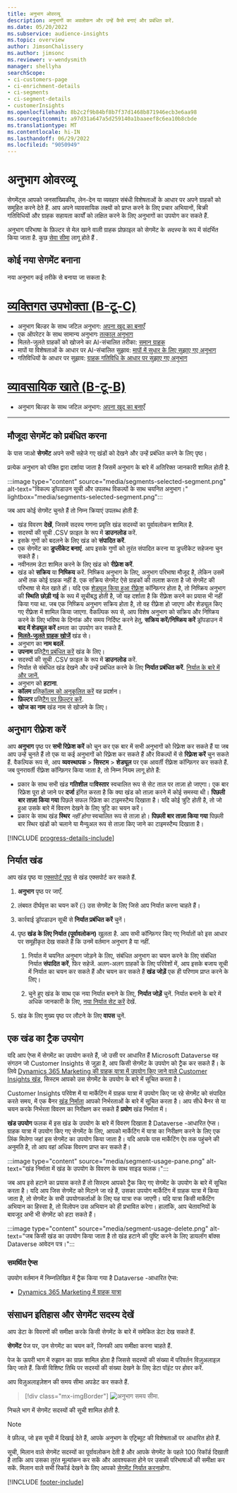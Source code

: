 ```yaml
---
title: अनुभाग ओवरव्यू
description: अनुभागों का अवलोकन और उन्हें कैसे बनाएं और प्रबंधित करें.
ms.date: 05/20/2022
ms.subservice: audience-insights
ms.topic: overview
author: JimsonChalissery
ms.author: jimsonc
ms.reviewer: v-wendysmith
manager: shellyha
searchScope:
- ci-customers-page
- ci-enrichment-details
- ci-segments
- ci-segment-details
- customerInsights
ms.openlocfilehash: 8b2c2f9b84bf8b7f37d1468b871946ecb3e6aa98
ms.sourcegitcommit: a97d31a647a5d259140a1baaeef8c6ea10b8cbde
ms.translationtype: MT
ms.contentlocale: hi-IN
ms.lasthandoff: 06/29/2022
ms.locfileid: "9050949"
---
```

# <a name="segments-overview"></a>अनुभाग ओवरव्यू

सेगमेंट्स आपको जनसांख्यिकीय, लेन-देन या व्यवहार संबंधी विशेषताओं के आधार पर अपने ग्राहकों को समूहित करने देते हैं. आप अपने व्यावसायिक लक्ष्यों को प्राप्त करने के लिए प्रचार अभियानों, बिक्री गतिविधियों और ग्राहक सहायता कार्यों को लक्षित करने के लिए अनुभागों का उपयोग कर सकते हैं.

अनुभाग परिभाषा के फ़िल्टर से मेल खाने वाली ग्राहक प्रोफ़ाइल को सेगमेंट के *सदस्य* के रूप में संदर्भित किया जाता है. कुछ [सेवा सीमा](/dynamics365/customer-insights/service-limits) लागू होते हैं .

## <a name="create-a-new-segment"></a>कोई नया सेगमेंट बनाना

नया अनुभाग कई तरीके से बनाया जा सकता है: 

# <a name="individual-consumers-b-to-c"></a>[व्यक्तिगत उपभोक्ता (B-टू-C)](#tab/b2c)

- अनुभाग बिल्डर के साथ जटिल अनुभाग: [अपना खुद का बनाएँ](segment-builder.md#create-a-new-segment) 
- एक ऑपरेटर के साथ सामान्य अनुभागः [तत्काल अनुभाग](segment-builder.md#quick-segments) 
- मिलते-जुलते ग्राहकों को खोजने का AI-संचालित तरीका: [समान ग्राहक](find-similar-customer-segments.md) 
- मापों या विशेषताओं के आधार पर AI-संचालित सुझाव: [मापों में सुधार के लिए सुझाए गए अनुभाग](suggested-segments.md) 
- गतिविधियों के आधार पर सुझाव: [ग्राहक गतिविधि के आधार पर सुझाए गए अनुभाग](suggested-segments-activity.md) 

# <a name="business-accounts-b-to-b"></a>[व्यावसायिक खाते (B-टू-B)](#tab/b2b)

- अनुभाग बिल्डर के साथ जटिल अनुभाग: [अपना खुद का बनाएँ](segment-builder.md#create-a-new-segment)

---

## <a name="manage-existing-segments"></a>मौजूदा सेगमेंट को प्रबंधित करना

के पास जाओ **सेगमेंट** अपने सभी सहेजे गए खंडों को देखने और उन्हें प्रबंधित करने के लिए पृष्ठ।

प्रत्येक अनुभाग को पंक्ति द्वारा दर्शाया जाता है जिसमें अनुभाग के बारे में अतिरिक्त जानकारी शामिल होती है.

:::image type="content" source="media/segments-selected-segment.png" alt-text="विकल्प ड्रॉपडाउन सूची और उपलब्ध विकल्पों के साथ चयनित अनुभाग।" lightbox="media/segments-selected-segment.png":::

जब आप कोई सेगमेंट चुनते हैं तो निम्न क्रियाएं उपलब्ध होती हैं:

- खंड विवरण **देखें**, जिसमें सदस्य गणना प्रवृत्ति खंड सदस्यों का पूर्वावलोकन शामिल है.
- सदस्यों की सूची .CSV फ़ाइल के रूप में **डाउनलोड** करें.
- इसके गुणों को बदलने के लिए खंड को **संपादित करें**.
- एक सेगमेंट का **डुप्लीकेट बनाएं**. आप इसके गुणों को तुरंत संपादित करना या डुप्लीकेट सहेजना चुन सकते हैं।
- नवीनतम डेटा शामिल करने के लिए खंड को **रीफ़्रेश करें**.
- खंड को **सक्रिय** या **निष्क्रिय** करें. निष्क्रिय अनुभाग के लिए, अनुभाग परिभाषा मौजूद है, लेकिन उसमें अभी तक कोई ग्राहक नहीं है. एक सक्रिय सेगमेंट ऐसे ग्राहकों की तलाश करता है जो सेगमेंट की परिभाषा से मेल खाते हों। यदि एक [शेड्यूल किया हुआ रीफ़्रेश](system.md#schedule-tab) कॉन्फ़िगर होता है, तो निष्क्रिय अनुभाग की **स्थिति** **छोड़ी गई** के रूप में सूचीबद्ध होती है, जो यह दर्शाता है कि रीफ़्रेश करने का प्रयास भी नहीं किया गया था. जब एक निष्क्रिय अनुभाग सक्रिय होता है, तो वह रीफ़्रेश हो जाएगा और शेड्यूल किए गए रीफ़्रेश में शामिल किया जाएगा.
  वैकल्पिक रूप से, आप विशेष अनुभाग को सक्रिय और निष्क्रिय करने के लिए भविष्य के दिनांक और समय निर्दिष्ट करने हेतु, **सक्रिय करें/निष्क्रिय करें** ड्रॉपडाउन में **बाद में शेड्यूल करें** क्षमता का उपयोग कर सकते हैं.
- **[मिलते-जुलते ग्राहक खोजें](find-similar-customer-segments.md)** खंड से।
- अनुभाग का **नाम बदलें**.
- **उपनाम** प्रति[टैग प्रबंधित करें](work-with-tags-columns.md#manage-tags) खंड के लिए।
- सदस्यों की सूची .CSV फ़ाइल के रूप में **डाउनलोड** करें.
- निर्यात से संबंधित खंड देखने और उन्हें प्रबंधित करने के लिए **निर्यात प्रबंधित करें**. [निर्यात के बारे में और जानें.](export-destinations.md)
- अनुभाग को **हटाना**.
- **कॉलम** प्रति[कॉलम को अनुकूलित करें](work-with-tags-columns.md#customize-columns) वह प्रदर्शन।
- **फ़िल्टर** प्रति[टैग पर फ़िल्टर करें](work-with-tags-columns.md#filter-on-tags).
- **खोज का नाम** खंड नाम से खोजने के लिए।

## <a name="refresh-segments"></a>अनुभाग रीफ़्रेश करें

आप **अनुभाग** पृष्ठ पर **सभी रिफ़्रेश करें** को चुन कर एक बार में सभी अनुभागों को रिफ़्रेश कर सकते हैं या जब आप उन्हें चुनते हैं तो एक या कई अनुभागों को रिफ़्रेश कर सकते हैं और विकल्पों में से **रिफ़्रेश करें** चुन सकते हैं. वैकल्पिक रूप से, आप **व्यवस्थापक** > **सिस्टम** > **शेड्यूल** पर एक आवर्ती रीफ़्रेश कॉन्फ़िगर कर सकते हैं. जब पुनरावर्ती रीफ़्रेश कॉन्फ़िगर किया जाता है, तो निम्न नियम लागू होते हैं:

- प्रकार के साथ सभी खंड **गतिशील** या**विस्तार** स्वचालित रूप से सेट ताल पर ताज़ा हो जाएगा। एक बार रिफ्रेश पूरा हो जाने पर **दर्जा** इंगित करता है कि क्या खंड को ताज़ा करने में कोई समस्या थी। **पिछली बार ताज़ा किया गया** पिछले सफल रिफ्रेश का टाइमस्टैम्प दिखाता है। यदि कोई त्रुटि होती है, तो जो हुआ उसके बारे में विवरण देखने के लिए त्रुटि का चयन करें।
- प्रकार के साथ खंड **स्थिर** *नहीं होगा* स्वचालित रूप से ताज़ा हो। **पिछली बार ताज़ा किया गया** पिछली बार स्थिर खंडों को चलाने या मैन्युअल रूप से ताज़ा किए जाने का टाइमस्टैम्प दिखाता है।

[!INCLUDE [progress-details-include](includes/progress-details-pane.md)]

## <a name="export-segments"></a>निर्यात खंड

आप खंड पृष्ठ या [एक्सपोर्ट पृष्ठ](export-destinations.md) से खंड एक्सपोर्ट कर सकते हैं. 

1. **अनुभाग** पृष्ठ पर जाएँ.

1. लंबवत दीर्घवृत्त का चयन करें (&vellip;) उस सेगमेंट के लिए जिसे आप निर्यात करना चाहते हैं।

1. कार्रवाई ड्रॉपडाउन सूची से **निर्यात प्रबंधित करें** चुनें।

1. पृष्ठ **खंड के लिए निर्यात (पूर्वावलोकन)** खुलता है. आप सभी कॉन्फ़िगर किए गए निर्यातों को इस आधार पर समूहीकृत देख सकते हैं कि उनमें वर्तमान अनुभाग है या नहीं.

   1. निर्यात में चयनित अनुभाग जोड़ने के लिए, संबंधित अनुभाग का चयन करने के लिए संबंधित निर्यात **संपादित करें**, फिर सहेजें. अलग-अलग ग्राहकों के लिए परिवेशों में, आप इसके बजाय सूची में निर्यात का चयन कर सकते हैं और चयन कर सकते हैं **खंड जोड़ें** एक ही परिणाम प्राप्त करने के लिए।

   1. चुने हुए खंड के साथ एक नया निर्यात बनाने के लिए, **निर्यात जोड़ें** चुनें. निर्यात बनाने के बारे में अधिक जानकारी के लिए, [नया निर्यात सेट करें](export-destinations.md#set-up-a-new-export) देखें.

1. खंड के लिए मुख्य पृष्ठ पर लौटने के लिए **वापस** चुनें.

## <a name="track-usage-of-a-segment"></a>एक खंड का ट्रैक उपयोग

यदि आप ऐप्स में सेगमेंट का उपयोग करते हैं, जो उसी पर आधारित हैं Microsoft Dataverse वह संगठन जो Customer Insights से जुड़ा है, आप किसी सेगमेंट के उपयोग को ट्रैक कर सकते हैं। के लिये [Dynamics 365 Marketing की ग्राहक यात्रा में उपयोग किए जाने वाले Customer Insights खंड](/dynamics365/marketing/real-time-marketing-ci-profile), सिस्टम आपको उस सेगमेंट के उपयोग के बारे में सूचित करता है।

Customer Insights परिवेश में या मार्केटिंग में ग्राहक यात्रा में उपयोग किए जा रहे सेगमेंट को संपादित करते समय, में एक बैनर [खंड निर्माता](segment-builder.md) आपको निर्भरताओं के बारे में सूचित करता है। आप सीधे बैनर से या चयन करके निर्भरता विवरण का निरीक्षण कर सकते हैं **प्रयोग** खंड निर्माता में।

**खंड उपयोग** फलक में इस खंड के उपयोग के बारे में विवरण दिखाता है Dataverse -आधारित ऐप्स। ग्राहक यात्रा में उपयोग किए गए सेगमेंट के लिए, आपको मार्केटिंग में यात्रा का निरीक्षण करने के लिए एक लिंक मिलेगा जहां इस सेगमेंट का उपयोग किया जाता है। यदि आपके पास मार्केटिंग ऐप तक पहुंचने की अनुमति है, तो आप वहां अधिक विवरण प्राप्त कर सकते हैं।

:::image type="content" source="media/segment-usage-pane.png" alt-text="खंड निर्माता में खंड के उपयोग के विवरण के साथ साइड फलक।":::

जब आप इसे हटाने का प्रयास करते हैं तो सिस्टम आपको ट्रैक किए गए सेगमेंट के उपयोग के बारे में सूचित करता है। यदि आप जिस सेगमेंट को मिटाने जा रहे हैं, उसका उपयोग मार्केटिंग में ग्राहक यात्रा में किया जाता है, तो सेगमेंट के सभी उपयोगकर्ताओं के लिए यह यात्रा रुक जाएगी। यदि यात्रा किसी मार्केटिंग अभियान का हिस्सा है, तो विलोपन उस अभियान को ही प्रभावित करेगा। हालांकि, आप चेतावनियों के बावजूद अभी भी सेगमेंट को हटा सकते हैं।

:::image type="content" source="media/segment-usage-delete.png" alt-text="जब किसी खंड का उपयोग किया जाता है तो खंड हटाने की पुष्टि करने के लिए डायलॉग बॉक्स Dataverse आवेदन पत्र।":::

### <a name="supported-apps"></a>समर्थित ऐप्स

उपयोग वर्तमान में निम्नलिखित में ट्रैक किया गया है Dataverse -आधारित ऐप्स:

- [Dynamics 365 Marketing में ग्राहक यात्रा](/dynamics365/marketing/real-time-marketing-ci-profile)

## <a name="view-processing-history-and-segment-members"></a>संसाधन इतिहास और सेगमेंट सदस्य देखें

आप डेटा के विवरणों की समीक्षा करके किसी सेगमेंट के बारे में समेकित डेटा देख सकते हैं.

**सेगमेंट** पेज पर, उन सेगमेंट का चयन करें, जिनकी आप समीक्षा करना चाहते हैं.

पेज के ऊपरी भाग में रुझान का ग्राफ़ शामिल होता है जिससे सदस्यों की संख्या में परिवर्तन विज़ुअलाइज़ किए जाते हैं. किसी विशिष्ट तिथि पर सदस्यों की संख्या देखने के लिए डेटा पॉइंट पर होवर करें.

आप विज़ुअलाइज़ेशन की समय सीमा अपडेट कर सकते हैं.

> [!div class="mx-imgBorder"]
> ![अनुभाग समय सीमा.](media/segment-time-range.png "अनुभाग समय सीमा")

निचले भाग में सेगमेंट सदस्यों की सूची शामिल होती है.

> [!NOTE]
> वे फ़ील्ड, जो इस सूची में दिखाई देते हैं, आपके अनुभाग के एट्रिब्यूट की विशेषताओं पर आधारित होते हैं.
>
>सूची, मिलान वाले सेगमेंट सदस्यों का पूर्वावलोकन देती है और आपके सेगमेंट के पहले 100 रिकॉर्ड दिखाती है ताकि आप उसका तुरंत मूल्यांकन कर सकें और आवश्यकता होने पर उसकी परिभाषाओं की समीक्षा कर सकें. मिलान वाले सभी रिकॉर्ड देखने के लिए आपको [सेगमेंट निर्यात करना](export-destinations.md)होगा.

[!INCLUDE [footer-include](includes/footer-banner.md)]
